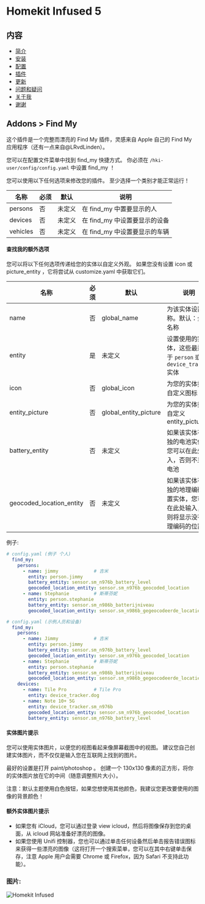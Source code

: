 # Homekit Infused 5

## 内容
- [简介](index.md)
- [安装](installation.md)
- [配置](configuration.md)
- [插件](addons.md)
- [更新](updates.md)
- [问题和疑问](issues.md)
- [关于我](about.md)
- [谢谢](thanks.md)

## Addons > Find My

这个插件是一个完整而漂亮的 Find My 插件，灵感来自 Apple 自己的 Find My 应用程序（还有一点来自@LRvdLinden）。

您可以在配置文件菜单中找到 find_my 快捷方式。 你必须在 `/hki-user/config/config.yaml` 中设置 find_my ！

您可以使用以下任何选项来修改您的插件。 至少选择一个类别才能正常运行！

| 名称 | 必须 | 默认 | 说明 |
|----------------------------------|-------------|----------------------|-----------------------------------------------------------------------------------------------------------------------------------------------------------------------------------|
| persons | 否 | 未定义 | 在 find_my 中置要显示的人 |
| devices | 否 | 未定义 | 在 find_my 中设置要显示的设备 |
| vehicles | 否 | 未定义 | 在 find_my 中设置要显示的车辆 |

#### 查找我的额外选项
您可以将以下任何选项传递给您的实体以自定义外观。 如果您没有设置 icon 或 picture_entity ，它将尝试从 customize.yaml 中获取它们。

| 名称 | 必须 | 默认 | 说明 |
|----------------------------------|-------------|----------------------|-----------------------------------------------------------------------------------------------------------------------------------------------------------------------------------|
| name | 否 | global_name | 为该实体设置名称。默认：全局名称 |
| entity | 是 | 未定义 | 设置使用的实体，这些最适用于 `person` 或 `device_tracker` 实体 |
| icon | 否 | global_icon | 为您的实体指定自定义图标 |
| entity_picture | 否 | global_entity_picture | 为您的实体指定自定义 entity_picture |
| battery_entity | 否 | 未定义 | 如果该实体有单独的电池实体，您可以在此处输入，否则不显示电池 |
| geocoded_location_entity | 否 | 未定义 | 如果该实体有单独的地理编码位置实体，您可以在此处输入，否则将显示没有地理编码的位置 |

例子:

```yaml
# config.yaml (例子 个人)
  find_my:
    persons:
      - name: jimmy             # 吉米
        entity: person.jimmy
        battery_entity: sensor.sm_n976b_battery_level
        geocoded_location_entity: sensor.sm_n976b_geocoded_location
      - name: Stephanie         # 斯蒂芬妮
        entity: person.stephanie
        battery_entity: sensor.sm_n986b_batterijniveau
        geocoded_location_entity: sensor.sm_n986b_gegeocodeerde_locatie
```
```yaml
# config.yaml (示例人员和设备)
  find_my:
    persons:
      - name: Jimmy             # 吉米
        entity: person.jimmy
        battery_entity: sensor.sm_n976b_battery_level
        geocoded_location_entity: sensor.sm_n976b_geocoded_location
      - name: Stephanie         # 斯蒂芬妮
        entity: person.stephanie
        battery_entity: sensor.sm_n986b_batterijniveau
        geocoded_location_entity: sensor.sm_n986b_gegeocodeerde_locatie
    devices:
      - name: Tile Pro          # Tile Pro 
        entity: device_tracker.dog
      - name: Note 10+ 5G
        entity: device_tracker.sm_n976b
        geocoded_location_entity: sensor.sm_n976b_geocoded_location
        battery_entity: sensor.sm_n976b_battery_level
```

#### 实体图片提示
您可以使用实体图片，以便您的视图看起来像屏幕截图中的视图。 建议您自己创建实体图片，而不仅仅是输入您在互联网上找到的图片。

最好的设置是打开 paint/photoshop 。 创建一个 130x130 像素的正方形，将你的实体图片放在它的中间（随意调整照片大小）。

注意：默认主题使用白色按钮，如果您想使用其他颜色，我建议您更改要使用的图像的背景颜色！

#### 额外实体图片提示
- 如果您有 iCloud，您可以通过登录 view icloud，然后将图像保存到您的桌面，从 icloud 网站准备好漂亮的图像。
- 如果您使用 Unifi 控制器，您也可以通过单击任何设备然后单击报告错误图标来获得一些漂亮的图像（这将打开一个搜索菜单，您可以在其中右键单击保存，注意 Apple 用户会需要 Chrome 或 Firefox，因为 Safari 不支持此功能）。

### 图片:

![Homekit Infused](../images/hki-find-my.png)
